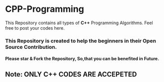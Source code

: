 # CPP-Programming
This Repository contains all types of **C++** Programming Algorithms.
Feel free to post your codes here.
### This Repository is created to help the beginners in their Open Source Contribution.
#### Please star & Fork the Repository, So,that you can be benefited in Future. 
## Note: ONLY C++ CODES ARE ACCEPETED
